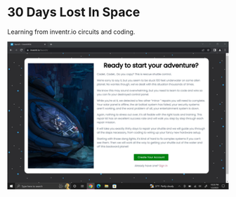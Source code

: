 # 30 Days Lost In Space
Learning from inventr.io circuits and coding.

![Model](LostInSpaceIntro.jpg)
